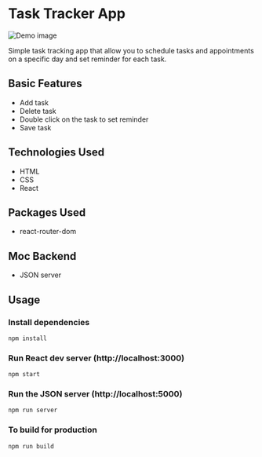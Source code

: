 # Task Tracker App

<img src="https://github.com/zumr01/haslogics-internship/blob/main/task-tracker/thumbnail.gif" alt="Demo image"/>

Simple task tracking app that allow you to schedule tasks and appointments on a specific day and set reminder for each task.

## Basic Features

- Add task
- Delete task
- Double click on the task to set reminder
- Save task

## Technologies Used

- HTML
- CSS
- React

## Packages Used

- react-router-dom

## Moc Backend

- JSON server

## Usage

### Install dependencies

```
npm install
```

### Run React dev server (http://localhost:3000)

```
npm start
```

### Run the JSON server (http://localhost:5000)

```
npm run server
```

### To build for production

```
npm run build
```
